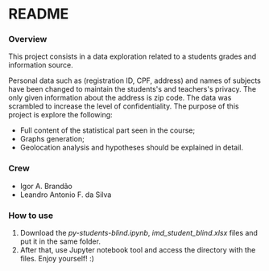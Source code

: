 # README #

### Overview ###

This project consists in a data exploration related to a students grades and information source.

Personal data such as (registration ID, CPF, address) and names of subjects have been changed to maintain the students's and teachers's privacy. The only given information about the address is zip code. The data was scrambled to increase the level of confidentiality.
The purpose of this project is explore the following:

- Full content of the statistical part seen in the course; 
- Graphs generation;
- Geolocation analysis and hypotheses should be explained in detail.

### Crew ###

* Igor A. Brandão
* Leandro Antonio F. da Silva

### How to use ###

1. Download the *py-students-blind.ipynb*, *imd_student_blind.xlsx* files and put it in the same folder. 
2. After that, use Jupyter notebook tool and access the directory with the files. Enjoy yourself! :)